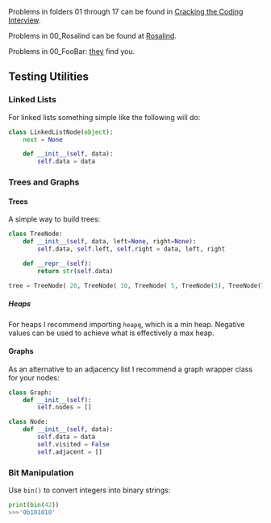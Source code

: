 Problems in folders 01 through 17 can be found in [Cracking the Coding Interview](http://www.crackingthecodinginterview.com/).

Problems in 00_Rosalind can be found at [Rosalind](http://rosalind.info/problems/list-view/).

Problems in 00_FooBar: [they](https://foobar.withgoogle.com/) find you.

## Testing Utilities

### Linked Lists
For linked lists something simple like the following will do:
```python
class LinkedListNode(object):
	next = None

	def __init__(self, data):
		self.data = data
```

### Trees and Graphs

#### Trees
A simple way to build trees:
```python
class TreeNode:
	def __init__(self, data, left=None, right=None):
		self.data, self.left, self.right = data, left, right

	def __repr__(self):
		return str(self.data)

tree = TreeNode( 20, TreeNode( 10, TreeNode( 5, TreeNode(3), TreeNode(7) ), TreeNode( 15, None, TreeNode(17) ) ), TreeNode( 30 ) )
```

##### Heaps
For heaps I recommend importing `heapq`, which is a min heap. Negative values can be used to achieve what is effectively a max heap.

#### Graphs
As an alternative to an adjacency list I recommend a graph wrapper class for your nodes:
```python
class Graph:
	def __init__(self):
		self.nodes = []

class Node:
	def __init__(self, data):
		self.data = data
		self.visited = False
		self.adjacent = []
```

### Bit Manipulation
Use `bin()` to convert integers into binary strings:
```python
print(bin(42))
>>>'0b101010'
```

